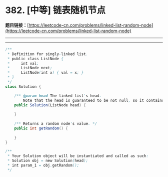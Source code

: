 # 382. [中等] 链表随机节点

**题目链接：**[https://leetcode-cn.com/problems/linked-list-random-node](https://leetcode-cn.com/problems/linked-list-random-node)

---

<Cards card="leetcode_382_linked-list-random-node"></Cards>

---

```java
/**
 * Definition for singly-linked list.
 * public class ListNode {
 *     int val;
 *     ListNode next;
 *     ListNode(int x) { val = x; }
 * }
 */
class Solution {

    /** @param head The linked list's head.
        Note that the head is guaranteed to be not null, so it contains at least one node. */
    public Solution(ListNode head) {
        
    }
    
    /** Returns a random node's value. */
    public int getRandom() {
        
    }
}

/**
 * Your Solution object will be instantiated and called as such:
 * Solution obj = new Solution(head);
 * int param_1 = obj.getRandom();
 */
```